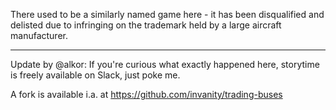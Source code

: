 There used to be a similarly named game here - it has been disqualified and delisted due to infringing on the trademark held by a large aircraft manufacturer.

----

Update by @alkor: If you're curious what exactly happened here, storytime is freely available on Slack, just poke me.

A fork is available i.a. at <https://github.com/invanity/trading-buses>


